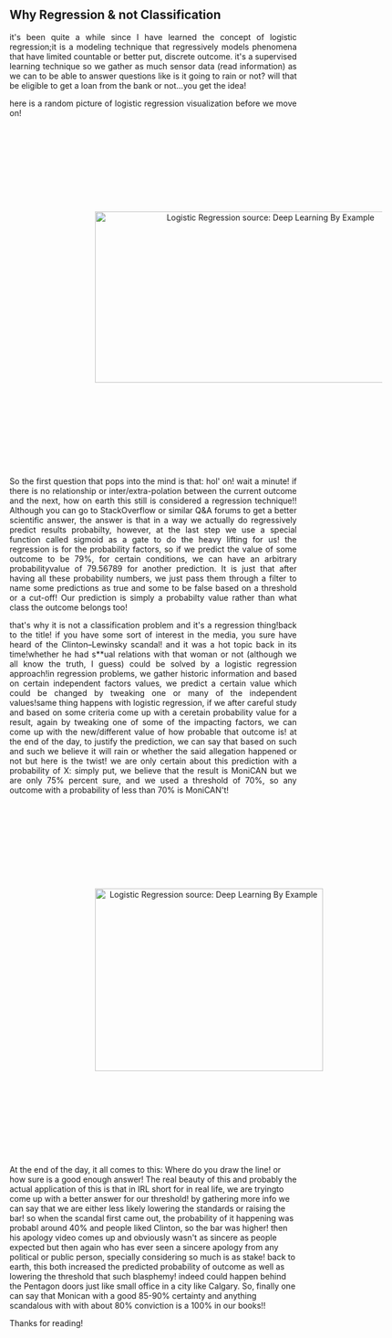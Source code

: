 <style>

        .center {
          margin: auto;
          width: 100%;
          font-size: 18PX;
          /* border: 3px solid #73AD21; */
          padding: 10px;
        }
        /* .center:hover{
          background-color: #34495E;
          color : #FDFEFE;
          } */

        </style>

<style>
        .markk {
           background-color: #34495E;
           color: #FDFEFE;
        }       

</style>

<style>
      .img-container {
        text-align: center;
      }
    </style>

## Why Regression & not Classification

<div style="text-align: justify">
it's been quite a while since I have learned the concept of logistic regression;it is a modeling technique that regressively models phenomena that have limited countable or better put, discrete outcome. it's a supervised learning technique so we gather as much sensor data (read information) 
as we can to be able to answer questions like is it going to rain or not? will that be eligible to get a loan from the bank or not...you get the idea!
</div>
<div style="text-align: justify">
<p>
here is a random picture of logistic regression visualization before we move on!
<p>
</div>

<div class="img-container">
<p>
</p>
<img id="poster" style="margin: 150; max-width: 100%; text-align:center; " title="Logistic Regression source: Deep Learning By Example" src="https://static.packt-cdn.com/products/9781788399906/graphics/f7b79fda-3d03-45ba-94d2-83d989499cca.png" width="600" height="300">
</div>


<div style="text-align: justify">
<p>
So the first question that pops into the mind is that: hol' on! wait a minute! if there is no relationship or inter/extra-polation between the current outcome and the next, how on earth this still is considered a regression technique!! Although you can go to StackOverflow or similar Q&A forums to get a better scientific answer, the answer is that in a way we actually do regressively predict results probabilty, however, at the last step we use a special function called sigmoid as a gate to do the heavy lifting for us! the regression is for the probability factors, so if we predict the value of some outcome to be 79%,  for certain conditions, we can have an arbitrary probabilityvalue of 79.56789 for another prediction. It is just that after having all these probability numbers, we just pass them through a filter to name some predictions as true and some to be false based on a threshold or a cut-off! Our prediction is simply a probabilty value rather than what class the outcome belongs too!
</p>
<p>
that's why it is not a classification problem and it's a regression thing!back to the title! if you have some sort of interest in the media, you sure have heard of the Clinton–Lewinsky scandal! and it was a hot topic back in its time!whether he had s**ual relations with that woman or not (although we all know the truth, I guess) could be solved by a logistic regression approach!in regression problems, we gather historic information and based on certain independent factors values, we predict a certain value which could be changed by tweaking one or many of the independent values!same thing happens with logistic regression, if we after careful study and based on some criteria come up with a ceretain probability value for a result, again by tweaking one of some of the impacting factors, we can come up with the new/different value of how probable that outcome is! at the end of the day, to justify the prediction, we can say that based on such and such we believe it will rain or whether the said allegation happened or not but here is the twist! we are only certain about this prediction with a probability of X: simply put, we believe that the result is MoniCAN but we are only 75% percent sure, and we used a threshold of 70%, so any outcome with a probability of less than 70% is MoniCAN't!
</p>
</div>


<div class="img-container">
<p>
</p>
<img id="poster" style="margin: 150; max-width: 100%; text-align:center; " title="Logistic Regression source: Deep Learning By Example" src="https://www.mcall.com/resizer/K5tCFPrr3xTq5KYWc840Xrh7w8Y=/800x638/top/arc-anglerfish-arc2-prod-tronc.s3.amazonaws.com/public/OESKO5JLSQNBZJLRU5BASJOZUQ.jpg" width="400" height="320">
</div>

<p>

</p>
<p>
At the end of the day, it all comes to this: Where do you draw the line! or how sure is a good enough answer! The real beauty of this and probably the actual application of this is that in IRL short for in real life, we are tryingto come up with a better answer for our threshold! by gathering more info we can say that we are either less likely lowering the standards or raising the bar! so when the scandal first came out, the probability of it happening was probabl around 40% and people liked Clinton, so the bar was higher! then his apology video comes up and obviously wasn't as sincere as people expected but then again who has ever seen a sincere apology from any political or public person, specially considering so much is as stake! back to earth, this both increased the predicted probability
of outcome as well as lowering the threshold that such blasphemy! indeed could happen behind the Pentagon doors just like small office in a city like Calgary. So, finally one can say that Monican with a good 85-90% certainty and anything scandalous with with about 80% conviction is a 100% in our books!!  
</p>

</div>
Thanks for reading!


